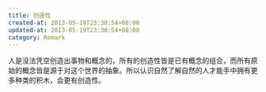 ```yaml
---
title: 创造性
created-at: 2013-05-19T23:30:54+08:00
updated-at: 2013-05-19T23:30:54+08:00
category: Remark
---
```


人是没法凭空创造出事物和概念的，所有的创造性皆是已有概念的组合，而所有原始的概念皆是源于对这个世界的抽象。所以认识自然了解自然的人才能手中拥有更多种类的积木，会更有创造性。
